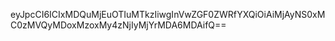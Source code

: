 eyJpcCI6ICIxMDQuMjEuOTIuMTkzIiwgInVwZGF0ZWRfYXQiOiAiMjAyNS0xMC0zMVQyMDoxMzoxMy4zNjIyMjYrMDA6MDAifQ==